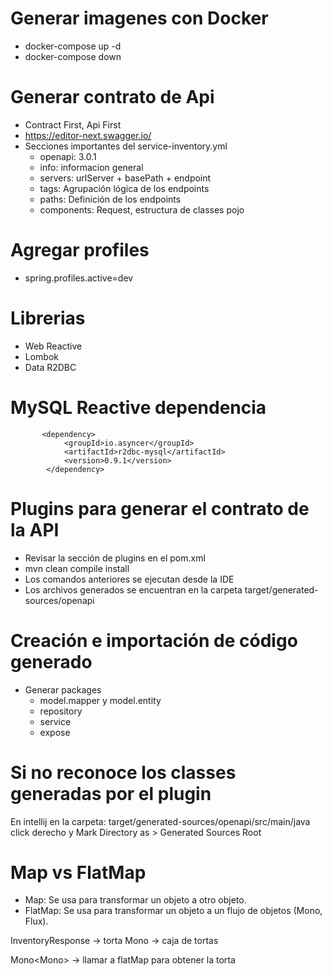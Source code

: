 # Generar imagenes con Docker
- docker-compose up -d
- docker-compose down

# Generar contrato de Api 
- Contract First, Api First
- https://editor-next.swagger.io/
- Secciones importantes del service-inventory.yml
  - openapi: 3.0.1
  - info: informacion general
  - servers: urlServer + basePath + endpoint
  - tags: Agrupación lógica de los endpoints
  - paths: Definición de los endpoints
  - components: Request, estructura de classes pojo

# Agregar profiles
- spring.profiles.active=dev

# Librerias
- Web Reactive
- Lombok
- Data R2DBC

# MySQL Reactive dependencia
```
       <dependency>
			<groupId>io.asyncer</groupId>
			<artifactId>r2dbc-mysql</artifactId>
			<version>0.9.1</version>
		</dependency>
```

# Plugins para generar el contrato de la API
- Revisar la sección de plugins en el pom.xml
- mvn clean compile install
- Los comandos anteriores se ejecutan desde la IDE
- Los archivos generados se encuentran en la carpeta target/generated-sources/openapi

# Creación e importación de código generado
- Generar packages
  - model.mapper y model.entity
  - repository
  - service
  - expose

# Si no reconoce los classes generadas por el plugin
En intellij en la carpeta:
target/generated-sources/openapi/src/main/java
click derecho y Mark Directory as > Generated Sources Root 

# Map vs FlatMap
- Map: Se usa para transformar un objeto a otro objeto.
- FlatMap: Se usa para transformar un objeto a un flujo de objetos (Mono, Flux).

InventoryResponse -> torta
Mono -> caja de tortas

Mono<Mono<InventoryResponse>> -> llamar a flatMap para obtener la torta
